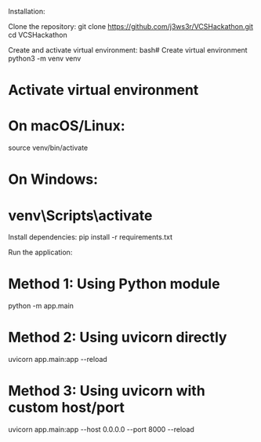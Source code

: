 
Installation: 

Clone the repository:
git clone https://github.com/j3ws3r/VCSHackathon.git
cd VCSHackathon

Create and activate virtual environment:
bash# Create virtual environment
python3 -m venv venv

# Activate virtual environment
# On macOS/Linux:
source venv/bin/activate

# On Windows:
# venv\Scripts\activate

Install dependencies:
pip install -r requirements.txt

Run the application:
# Method 1: Using Python module
python -m app.main

# Method 2: Using uvicorn directly
uvicorn app.main:app --reload

# Method 3: Using uvicorn with custom host/port
uvicorn app.main:app --host 0.0.0.0 --port 8000 --reload